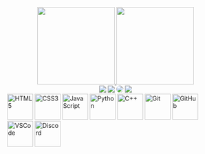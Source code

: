 <div align="center">
    <a href="https://github.com/VinniCastello">
  <img height="180em" src="https://github-readme-stats.vercel.app/api?username=vinnicastello&show_icons=true&theme=tokyonight&include_all_commits=true&count_private=true"/>
  <img height="180em" src="https://github-readme-stats.vercel.app/api/top-langs/?username=vinnicastello&layout=compact&langs_count=6&theme=tokyonight"/>
</div>

<div align="center">
    <a href="https://www.instagram.com/vn7_castelo/" target="_blank"><img src="https://img.shields.io/badge/-Instagram-%23E4405F?style=for-the-badge&logo=instagram&logoColor=white"></a>
    <a href="mailto:cmp.1a.castelovinicius9@gmail.com"><img src="https://img.shields.io/badge/-Gmail-%233333?style=for-the-badge&logo=gmail&logoColor=white" target="_blank"></a>
    <a href="https://www.linkedin.com/in/vinicius-castelo-891967260/" target="_blank"><img src="https://img.shields.io/badge/-LinkedIn-%230077B5?style=for-the-badge&logo=linkedin&logoColor=white" style="border-radius: 30px" target="_blank"></a>
    <a href="https://castelo.infinityfreeapp.com/Projeto/Portfolio/index.html" target="_blank"><img src="https://img.shields.io/badge/-Portfolio-%230077B5?style=for-the-badge&logo=Portfolio&logoColor=white" target="_blank"></a>
</div>
<div>
    <img src="https://img.icons8.com/color/2x/html-5.png" width="60" alt="HTML5">
    <img src="https://img.icons8.com/color/2x/css3.png" width="60" alt="CSS3">
    <img src="https://img.icons8.com/nolan/2x/javascript.png" width="60" alt="JavaScript">
    <img src="https://img.icons8.com/color/2x/python.png" width="60" alt="Python">
    <img src="https://img.icons8.com/color/2x/c-plus-plus-logo.png" width="60" alt="C++">
    <img src="https://img.icons8.com/color/2x/git.png" width="60" alt="Git">
    <img src="https://img.icons8.com/color/2x/github--v1.png" width="60" alt="GitHub">
    <img src="https://img.icons8.com/color/2x/visual-studio-code-2019.png" width="60" alt="VSCode">
    <img src="https://img.icons8.com/color/2x/discord-logo.png" width="60" alt="Discord">
</div>
